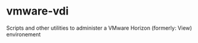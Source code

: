 # vmware-vdi
Scripts and other utilities to administer a VMware Horizon (formerly: View) environement

